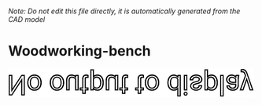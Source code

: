 ###### Note: Do not edit this file directly, it is automatically generated from the CAD model

# Woodworking-bench

![](/project.svg)



 

